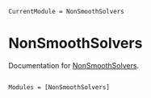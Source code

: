 ```@meta
CurrentModule = NonSmoothSolvers
```

# NonSmoothSolvers

Documentation for [NonSmoothSolvers](https://github.com/GillesBareilles/NonSmoothSolvers.jl).

```@index
```

```@autodocs
Modules = [NonSmoothSolvers]
```
